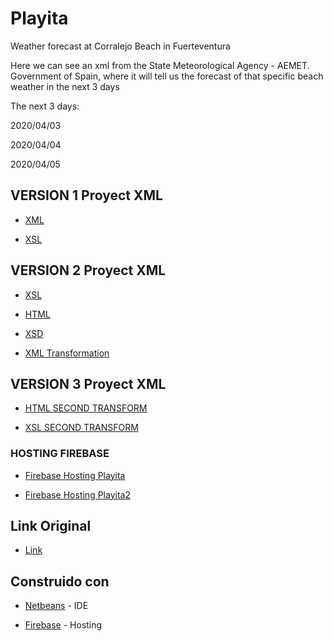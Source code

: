 # Playita
Weather forecast at Corralejo Beach in Fuerteventura

Here we can see an xml from the State Meteorological Agency - AEMET. Government of Spain, where it will tell us the forecast of that specific beach weather in the next 3 days

The next 3 days:

2020/04/03

2020/04/04

2020/04/05

## VERSION 1 Proyect XML
* [XML](https://github.com/SergioPA11/Playita/blob/master/Playita.xml)

* [XSL](https://github.com/SergioPA11/Playita/blob/master/Playita.xsl)

## VERSION 2 Proyect XML
* [XSL](https://github.com/SergioPA11/Playita/blob/master/stylesheet_playita.xsl)

* [HTML](https://github.com/SergioPA11/Playita/blob/master/Playita_output.html)

* [XSD](https://github.com/SergioPA11/Playita/blob/master/XmlSchema_playita.xsd)

* [XML Transformation](https://github.com/SergioPA11/Playita/blob/master/Playita_output.xml)

## VERSION 3 Proyect XML

* [HTML SECOND TRANSFORM](https://github.com/SergioPA11/Playita/blob/master/Playita2_output.html)

* [XSL SECOND TRANSFORM](https://github.com/SergioPA11/Playita/blob/master/playitaxsl2.xsl)

### HOSTING FIREBASE

* [Firebase Hosting Playita](https://playita-70a1b.web.app/Playita_output.html)

* [Firebase Hosting Playita2](https://playita-70a1b.web.app/Playita2_output.html)

## Link Original
* [Link](http://www.aemet.es/xml/playas/play_v2_3501402.xml)

## Construido con

* [Netbeans](https://netbeans.org/) - IDE

* [Firebase](https://firebase.google.com/?hl=es) - Hosting
